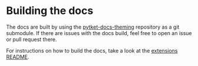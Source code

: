 # Building the docs

The docs are built by using the [pytket-docs-theming](https://github.com/CQCL/pytket-docs-theming/) repository as a git submodule. If there are issues with the docs build, feel free to open an issue or pull request there.

For instructions on how to build the docs, take a look at the [extensions README](https://github.com/CQCL/pytket-docs-theming/blob/main/extensions/README.md).